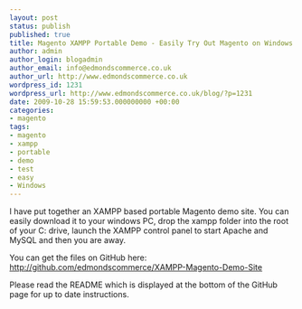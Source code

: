 ```yaml
---
layout: post
status: publish
published: true
title: Magento XAMPP Portable Demo - Easily Try Out Magento on Windows
author: admin
author_login: blogadmin
author_email: info@edmondscommerce.co.uk
author_url: http://www.edmondscommerce.co.uk
wordpress_id: 1231
wordpress_url: http://www.edmondscommerce.co.uk/blog/?p=1231
date: 2009-10-28 15:59:53.000000000 +00:00
categories:
- magento
tags:
- magento
- xampp
- portable
- demo
- test
- easy
- Windows
---
```

I have put together an XAMPP based portable Magento demo site. You can easily download it to your windows PC, drop the xampp folder into the root of your C: drive, launch the XAMPP control panel to start Apache and MySQL and then you are away.

You can get the files on GitHub here:
<a href="http://github.com/edmondscommerce/XAMPP-Magento-Demo-Site">http://github.com/edmondscommerce/XAMPP-Magento-Demo-Site</a>

Please read the README which is displayed at the bottom of the GitHub page for up to date instructions.
